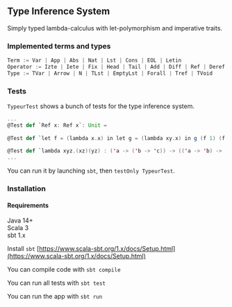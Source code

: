 ## Type Inference System

Simply typed lambda-calculus with let-polymorphism and imperative traits.

### Implemented terms and types

```scala
Term := Var | App | Abs | Nat | Lst | Cons | EOL | Letin
Operator := Izte | Iete | Fix | Head | Tail | Add | Diff | Ref | Deref | Assign | Void
Type := TVar | Arrow | N | TLst | EmptyLst | Forall | Tref | TVoid
```

### Tests
`TypeurTest` shows a bunch of tests for the type inference system.

```scala
...
@Test def `Ref x: Ref x`: Unit =
  
@Test def `let f = (lambda x.x) in let g = (lambda xy.x) in g (f 1) (f t): N`: Unit =
  
@Test def `lambda xyz.(xz)(yz) : ('a -> ('b -> 'c)) -> (('a -> 'b) -> ('a -> 'c))`(): Unit =
...
```

You can run it by launching `sbt`, then `testOnly TypeurTest`.

### Installation
#### Requirements
Java 14+  
Scala 3  
sbt 1.x

Install `sbt` [https://www.scala-sbt.org/1.x/docs/Setup.html](https://www.scala-sbt.org/1.x/docs/Setup.html)

You can compile code with `sbt compile`

You can run all tests with `sbt test`

You can run the app with `sbt run`